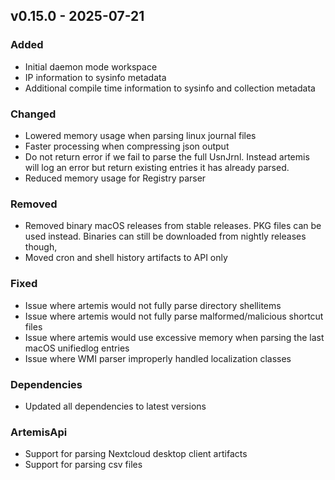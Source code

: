 ## v0.15.0 - 2025-07-21
### Added
* Initial daemon mode workspace
* IP information to sysinfo metadata
* Additional compile time information to sysinfo and collection metadata
### Changed
* Lowered memory usage when parsing linux journal files
* Faster processing when compressing json output
* Do not return error if we fail to parse the full UsnJrnl. Instead artemis will log an error but return existing entries it has already parsed.
* Reduced memory usage for Registry parser
### Removed
* Removed binary macOS releases from stable releases. PKG files can be used instead. Binaries can still be downloaded from nightly releases though,
* Moved cron and shell history artifacts to API only
### Fixed
* Issue where artemis would not fully parse directory shellitems
* Issue where artemis would not fully parse malformed/malicious shortcut files
* Issue where artemis would use excessive memory when parsing the last macOS unifiedlog entries
* Issue where WMI parser improperly handled localization classes
### Dependencies
* Updated all dependencies to latest versions
### ArtemisApi
* Support for parsing Nextcloud desktop client artifacts
* Support for parsing csv files
